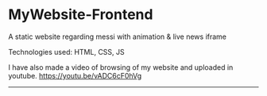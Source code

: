 # MyWebsite-Frontend
A static website regarding messi with animation & live news iframe

Technologies used: HTML, CSS, JS

I have also made a video of browsing of my website and uploaded in youtube.
https://youtu.be/vADC6cF0hVg

<hr>
